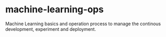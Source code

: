 # machine-learning-ops
Machine Learning basics and operation process to manage the continous development, experiment and deployment.

